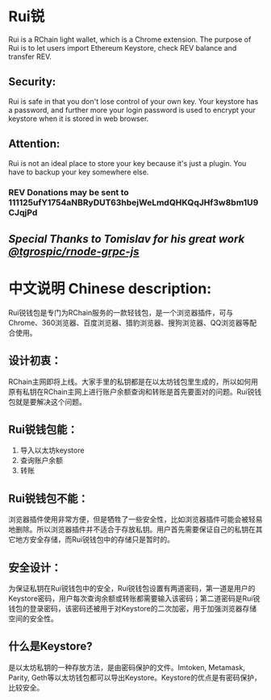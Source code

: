 # Rui锐

Rui is a RChain light wallet, which is a Chrome extension. The purpose of Rui is to let users import Ethereum Keystore, check REV balance and transfer REV.

## Security:
Rui is safe in that you don't lose control of your own key. Your keystore has a password, and further more your login password is used to encrypt your keystore when it is stored in web browser.

## Attention:
Rui is not an ideal place to store your key because it's just a plugin. You have to backup your key somewhere else.

### REV Donations may be sent to 111125ufY1754aNBRyDUT63hbejWeLmdQHKQqJHf3w8bm1U9CJqjPd

## _Special Thanks to Tomislav for his great work [**@tgrospic/rnode-grpc-js**](https://github.com/tgrospic/rnode-grpc-js)_

# 中文说明 Chinese description:
Rui锐钱包是专门为RChain服务的一款轻钱包，是一个浏览器插件，可与Chrome、360浏览器、百度浏览器、猎豹浏览器、搜狗浏览器、QQ浏览器等配合使用。

## 设计初衷：
RChain主网即将上线。大家手里的私钥都是在以太坊钱包里生成的，所以如何用原有私钥在RChain主网上进行账户余额查询和转账是首先要面对的问题。Rui锐钱包就是要解决这个问题。

## Rui锐钱包能：
1. 导入以太坊keystore
2. 查询账户余额
3. 转账

## Rui锐钱包不能：
浏览器插件使用非常方便，但是牺牲了一些安全性，比如浏览器插件可能会被轻易地删除。所以浏览器插件并不适合于存放私钥。用户首先需要保证自己的私钥在其它地方安全存储，而Rui锐钱包中的存储只是暂时的。

## 安全设计：
为保证私钥在Rui锐钱包中的安全，Rui锐钱包设置有两道密码，第一道是用户的Keystore密码，用户每次查询余额或转账都需要输入该密码；第二道密码是Rui锐钱包的登录密码，该密码还被用于对Keystore的二次加密，用于加强浏览器存储空间的安全性。

## 什么是Keystore?
是以太坊私钥的一种存放方法，是由密码保护的文件。Imtoken, Metamask, Parity, Geth等以太坊钱包都可以导出Keystore。Keystore的优点是有密码保护，比较安全。
